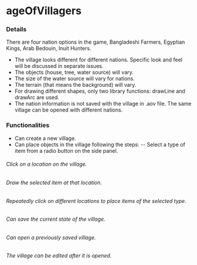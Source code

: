 # ageOfVillagers
### Details
There are four nation options in the game, Bangladeshi Farmers, Egyptian Kings, Arab Bedouin, Inuit Hunters.
- The village looks different for different nations. Specific look and feel will be discussed in separate issues.
- The objects (house, tree, water source) will vary.
- The size of the water source will vary for nations.
- The terrain (that means the background) will vary.
- For drawing different shapes, only two library functions: drawLine and drawArc are used.
- The nation information is not saved with the village in .aov file. The same village can be opened with different nations. 
    
### Functionalities
- Can create a new village.
 - Can place objects in the village following the steps:
  -- Select a type of item from a radio button on the side panel.
  ###### Click on a location on the village.
  ######  Draw the selected item at that location.
  ###### Repeatedly click on different locations to place items of the selected type.
 ###### Can save the current state of the village.
  ###### Can open a previously saved village.
  ###### The village can be edited after it is opened.
   
